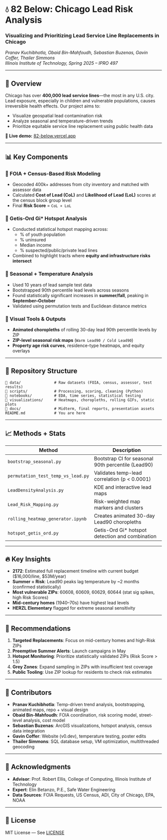 
# 💧 82 Below: Chicago Lead Risk Analysis

### Visualizing and Prioritizing Lead Service Line Replacements in Chicago  
*Pranav Kuchibhotla, Obaid Bin-Mahfoudh, Sebastian Buzenas, Gavin Coffer, Thailer Simmons*  
*Illinois Institute of Technology, Spring 2025 – IPRO 497*

---

## 🌆 Overview

Chicago has over **400,000 lead service lines**—the most in any U.S. city. Lead exposure, especially in children and vulnerable populations, causes irreversible health effects. Our project aims to:

- Visualize geospatial lead contamination risk
- Analyze seasonal and temperature-driven trends
- Prioritize equitable service line replacement using public health data

**🔗 Live demo:** [82-below.vercel.app](https://82-below.vercel.app)

---

## 📊 Key Components

### 🔹 FOIA + Census-Based Risk Modeling
- Geocoded 400k+ addresses from city inventory and matched with assessor data
- Calculated **Cost of Lead (CoL)** and **Likelihood of Lead (LoL)** scores at the census block group level
- Final **Risk Score** = `CoL × LoL`

### 🔹 Getis-Ord Gi* Hotspot Analysis
- Conducted statistical hotspot mapping across:
  - % of youth population
  - % uninsured
  - Median income
  - % suspected/public/private lead lines
- Combined to highlight tracts where **equity and infrastructure risks intersect**

### 🔹 Seasonal + Temperature Analysis
- Used 10 years of lead sample test data
- Bootstrapped 90th percentile lead levels across seasons
- Found statistically significant increases in **summer/fall**, peaking in **September–October**
- Validated using permutation tests and Euclidean distance metrics

### 🔹 Visual Tools & Outputs
- **Animated choropleths** of rolling 30-day lead 90th percentile levels by ZIP
- **ZIP-level seasonal risk maps** (`Warm Lead90 / Cold Lead90`)
- **Property age risk curves**, residence-type heatmaps, and equity overlays

---

## 📂 Repository Structure

```
📁 data/               # Raw datasets (FOIA, census, assessor, test results)
📁 scripts/            # Processing, scoring, cleaning (Python)
📁 notebooks/          # EDA, time series, statistical testing
📁 visualizations/     # Heatmaps, choropleths, rolling GIFs, static plots
📁 docs/               # Midterm, final reports, presentation assets
README.md             # You are here
```

---

## 📈 Methods + Stats

| Method | Description |
|--------|-------------|
| `bootstrap_seasonal.py` | Bootstrap CI for seasonal 90th percentile (Lead90) |
| `permutation_test_temp_vs_lead.py` | Validates temp-lead correlation (p < 0.0001) |
| `LeadDensityAnalysis.py` | KDE and interactive lead maps |
| `Lead_Risk_Mapping.py` | Risk-weighted map markers and clusters |
| `rolling_heatmap_generator.ipynb` | Creates animated 30-day Lead90 choropleths |
| `hotspot_getis_ord.py` | Getis-Ord Gi* hotspot detection and combination |

---

## 🔥 Key Insights

- **2172**: Estimated full replacement timeline with current budget ($16,000/line, $53M/year)
- **Summer = Risk**: Lead90 peaks lag temperature by ~2 months (confirmed statistically)
- **Most vulnerable ZIPs**: 60608, 60609, 60629, 60644 (stat sig spikes, high Risk Scores)
- **Mid-century homes** (1940–70s) have highest lead levels
- **HERZL Elementary** flagged for extreme seasonal sensitivity

---

## 📌 Recommendations

1. **Targeted Replacements**: Focus on mid-century homes and high-Risk ZIPs
2. **Preemptive Summer Alerts**: Launch campaigns in May
3. **Hotspot Monitoring**: Prioritize statistically validated ZIPs (Risk Score > 1.5)
4. **Grey Zones**: Expand sampling in ZIPs with insufficient test coverage
5. **Public Tooling**: Use ZIP lookup for residents to check risk estimates

---

## 👥 Contributors

- **Pranav Kuchibhotla**: Temp-driven trend analysis, bootstrapping, animated maps, repo + visual design  
- **Obaid Bin-Mahfoudh**: FOIA coordination, risk scoring model, street-level analysis, cost model  
- **Sebastian Buzenas**: ArcGIS visualizations, hotspot analysis, census data integration  
- **Gavin Coffer**: Website (v0.dev), temperature testing, poster edits  
- **Thailer Simmons**: SQL database setup, VM optimization, multithreaded geocoding

---

## 🧠 Acknowledgments

- **Advisor**: Prof. Robert Ellis, College of Computing, Illinois Institute of Technology  
- **Expert**: Elin Betanzo, P.E., Safe Water Engineering  
- **Data Sources**: FOIA Requests, US Census, ADI, City of Chicago, EPA, NOAA

---

## 📄 License

MIT License — See [LICENSE](LICENSE)
